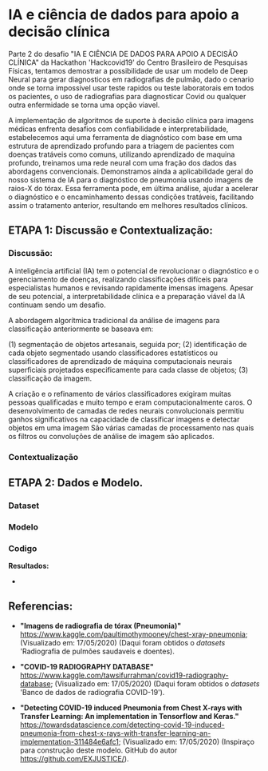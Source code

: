 # IA e ciência de dados para apoio a decisão clínica 

Parte 2 do desafio "IA E CIÊNCIA DE DADOS PARA APOIO A DECISÃO CLÍNICA" da Hackathon 'Hackcovid19' do Centro Brasileiro de Pesquisas Físicas, tentamos demostrar a possibilidade de usar um modelo de Deep Neural para gerar diagnosticos em radiografias de pulmão, dado o cenario onde se torna impossivel usar teste rapidos ou teste laboratorais em todos os pacientes, o uso de radiografias para diagnosticar Covid ou qualquer outra enfermidade se torna uma opção viavel.

A implementação de algoritmos de suporte à decisão clínica para imagens médicas enfrenta desafios com confiabilidade e interpretabilidade, estabelecemos aqui uma ferramenta de diagnóstico com base em uma estrutura de aprendizado profundo para a triagem de pacientes com doenças tratáveis como comuns, utilizando aprendizado de maquina profundo, treinamos uma rede neural com uma fração dos dados das abordagens convencionais. Demonstramos ainda a aplicabilidade geral do nosso sistema de IA para o diagnóstico de pneumonia usando imagens de raios-X do tórax. Essa ferramenta pode, em última análise, ajudar a acelerar o diagnóstico e o encaminhamento dessas condições tratáveis, facilitando assim o tratamento anterior, resultando em melhores resultados clínicos.


## ETAPA 1: Discussão e Contextualização:

### Discussão:

A inteligência artificial (IA) tem o potencial de revolucionar o diagnóstico e o gerenciamento de doenças, realizando classificações difíceis para especialistas humanos e revisando rapidamente imensas imagens. Apesar de seu potencial, a interpretabilidade clínica e a preparação viável da IA continuam sendo um desafio.

A abordagem algorítmica tradicional da análise de imagens para classificação anteriormente se baseava em:

(1) segmentação de objetos artesanais, seguida por;
(2) identificação de cada objeto segmentado usando classificadores estatísticos ou classificadores de aprendizado de máquina computacionais neurais superficiais projetados especificamente para cada classe de objetos;
(3) classificação da imagem.

A criação e o refinamento de vários classificadores exigiram muitas pessoas qualificadas e muito tempo e eram computacionalmente caros. O desenvolvimento de camadas de redes neurais convolucionais permitiu ganhos significativos na capacidade de classificar imagens e detectar objetos em uma imagem São várias camadas de processamento nas quais os filtros ou convoluções de análise de imagem são aplicados.

### Contextualização
  
## ETAPA 2: Dados e Modelo.

### Dataset
### Modelo
### Codigo

  
  **Resultados:**
  
  - 
  
## Referencias:

* **"Imagens de radiografia de tórax (Pneumonia)"** https://www.kaggle.com/paultimothymooney/chest-xray-pneumonia; (Visualizado em: 17/05/2020) (Daqui foram obtidos o *datasets* 'Radiografia de pulmões saudaveis e doentes).

* **"COVID-19 RADIOGRAPHY DATABASE"** https://www.kaggle.com/tawsifurrahman/covid19-radiography-database; (Visualizado em: 17/05/2020) (Daqui foram obtidos o *datasets* 'Banco de dados de radiografia COVID-19').

* **"Detecting COVID-19 induced Pneumonia from Chest X-rays with Transfer Learning: An implementation in Tensorflow and Keras."** https://towardsdatascience.com/detecting-covid-19-induced-pneumonia-from-chest-x-rays-with-transfer-learning-an-implementation-311484e6afc1; (Visualizado em: 17/05/2020) (Inspiraço para construção deste modelo. GitHub do autor https://github.com/EXJUSTICE/).

